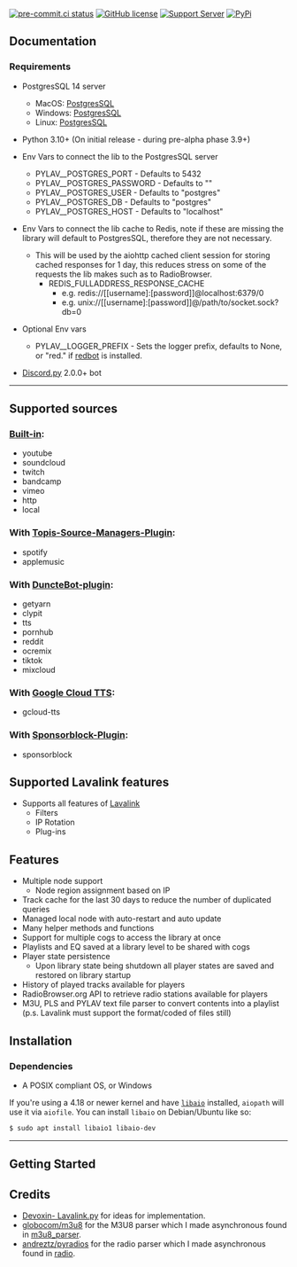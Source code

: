 [![pre-commit.ci status](https://results.pre-commit.ci/badge/github/Drapersniper/Py-Lav/master.svg)](https://results.pre-commit.ci/latest/github/Drapersniper/Py-Lav/master)
[![GitHub license](https://img.shields.io/github/license/Drapersniper/Py-Lav.svg)](https://github.com/Drapersniper/Py-Lav/blob/master/LICENSE)
[![Support Server](https://img.shields.io/discord/970987707834720266)](https://discord.com/invite/Sjh2TSCYQB)
[![PyPi](https://img.shields.io/pypi/v/Py-Lav?style=plastic)](https://pypi.org/project/Py-Lav/)

Documentation
---------------------------
### Requirements
- PostgresSQL 14 server
  - MacOS: [PostgresSQL](https://www.postgresql.org/download/macosx/)
  - Windows: [PostgresSQL](https://www.postgresql.org/download/windows/)
  - Linux: [PostgresSQL](https://www.postgresql.org/download/linux/)
- Python 3.10+ (On initial release - during pre-alpha phase 3.9+)
- Env Vars to connect the lib to the PostgresSQL server
  - PYLAV__POSTGRES_PORT - Defaults to 5432
  - PYLAV__POSTGRES_PASSWORD - Defaults to ""
  - PYLAV__POSTGRES_USER - Defaults to "postgres"
  - PYLAV__POSTGRES_DB - Defaults to "postgres"
  - PYLAV__POSTGRES_HOST - Defaults to "localhost"
- Env Vars to connect the lib cache to Redis, note if these are missing the library will default to PostgresSQL, therefore they are not necessary.
    - This will be used by the aiohttp cached client session for storing cached responses for 1 day, this reduces stress on some of the requests the lib makes such as to RadioBrowser.
      - REDIS_FULLADDRESS_RESPONSE_CACHE
        - e.g. redis://[[username]:[password]]@localhost:6379/0
        - e.g. unix://[[username]:[password]]@/path/to/socket.sock?db=0
- Optional Env vars
  - PYLAV__LOGGER_PREFIX - Sets the logger prefix, defaults to None, or "red." if [redbot](https://github.com/Cog-Creators/Red-DiscordBot) is installed.

- [Discord.py](https://github.com/Rapptz/discord.py) 2.0.0+ bot

---------------------------
## Supported sources
### [Built-in](https://github.com/freyacodes/Lavalink):
  - youtube
  - soundcloud
  - twitch
  - bandcamp
  - vimeo
  - http
  - local
### With [Topis-Source-Managers-Plugin](https://github.com/Topis-Lavalink-Plugins/Topis-Source-Managers-Plugin):
  - spotify
  - applemusic
### With [DuncteBot-plugin](https://github.com/DuncteBot/skybot-lavalink-plugin):
  - getyarn
  - clypit
  - tts
  - pornhub
  - reddit
  - ocremix
  - tiktok
  - mixcloud
### With [Google Cloud TTS](https://github.com/DuncteBot/tts-plugin):
  - gcloud-tts
### With [Sponsorblock-Plugin](https://github.com/Topis-Lavalink-Plugins/Sponsorblock-Plugin):
  - sponsorblock

## Supported Lavalink features
  - Supports all features of [Lavalink](https://github.com/freyacodes/Lavalink)
    - Filters
    - IP Rotation
    - Plug-ins

Features
---------------------------
- Multiple node support
  - Node region assignment based on IP
- Track cache for the last 30 days to reduce the number of duplicated queries
- Managed local node with auto-restart and auto update
- Many helper methods and functions
- Support for multiple cogs to access the library at once
- Playlists and EQ saved at a library level to be shared with cogs
- Player state persistence
    - Upon library state being shutdown all player states are saved and restored on library startup
- History of played tracks available for players
- RadioBrowser.org API to retrieve radio stations available for players
- M3U, PLS and PYLAV text file parser to convert contents into a playlist (p.s. Lavalink must support the format/coded of files still)


Installation
---------------------------

### Dependencies
 - A POSIX compliant OS, or Windows

If you're using a 4.18 or newer kernel and have [`libaio`](https://pagure.io/libaio) installed, `aiopath` will use it via `aiofile`. You can install `libaio` on Debian/Ubuntu like so:
```bash
$ sudo apt install libaio1 libaio-dev
```
---------------------------

Getting Started
-------------------------------------

Credits
---------------------------
- [Devoxin- Lavalink.py](https://github.com/Devoxin/Lavalink.py) for ideas for implementation.
- [globocom/m3u8](https://github.com/globocom/m3u8) for the M3U8 parser which I made asynchronous found in [m3u8_parser](./pylav/m3u8_parser).
- [andreztz/pyradios](https://github.com/andreztz/pyradios) for the radio parser which I made asynchronous found in [radio](./pylav/radio).
